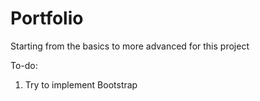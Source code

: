 # Portfolio
Starting from the basics to more advanced for this project

To-do:
1. Try to implement Bootstrap
